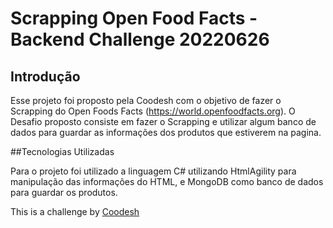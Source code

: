 # Scrapping Open Food Facts - Backend Challenge 20220626

## Introdução

Esse projeto foi proposto pela Coodesh com o objetivo de fazer o Scrapping do Open Foods Facts (https://world.openfoodfacts.org).
O Desafio proposto consiste em fazer o Scrapping e utilizar algum banco de dados para guardar as informações dos produtos que estiverem na pagina.


##Tecnologias Utilizadas

Para o projeto foi utilizado a linguagem C# utilizando HtmlAgility para manipulação das informações do HTML, e MongoDB como banco de dados para guardar os produtos.




This is a challenge by [Coodesh](https://coodesh.com/)